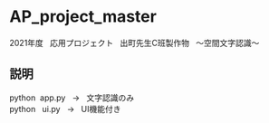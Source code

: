 # AP_project_master
2021年度 &nbsp; 応用プロジェクト &nbsp; 出町先生C班製作物 &nbsp; 〜空間文字認識〜<br>

## 説明
python&nbsp; app.py &nbsp; → &nbsp; 文字認識のみ<br>
python &nbsp; ui.py &nbsp; → &nbsp; UI機能付き<br>
